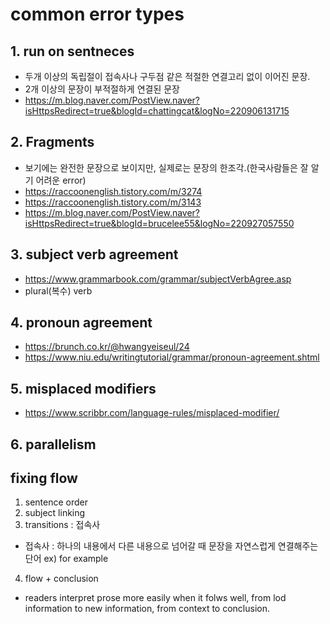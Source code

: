 # common error types

## 1. run on sentneces 
- 두개 이상의 독립절이 접속사나 구두점 같은 적절한 연결고리 없이 이어진 문장.
- 2개 이상의 문장이 부적절하게 연결된 문장
- https://m.blog.naver.com/PostView.naver?isHttpsRedirect=true&blogId=chattingcat&logNo=220906131715

## 2. Fragments
- 보기에는 완전한 문장으로 보이지만, 실제로는 문장의 한조각.(한국사람들은 잘 알기 어려운 error)
- https://raccoonenglish.tistory.com/m/3274
- https://raccoonenglish.tistory.com/m/3143 
- https://m.blog.naver.com/PostView.naver?isHttpsRedirect=true&blogId=brucelee55&logNo=220927057550

## 3. subject verb agreement
- https://www.grammarbook.com/grammar/subjectVerbAgree.asp
- plural(복수) verb

## 4. pronoun agreement
- https://brunch.co.kr/@hwangyeiseul/24
- https://www.niu.edu/writingtutorial/grammar/pronoun-agreement.shtml

## 5. misplaced modifiers
- https://www.scribbr.com/language-rules/misplaced-modifier/


## 6. parallelism

## fixing flow
1) sentence order
2) subject linking
3) transitions : 접속사
- 접속사 : 하나의 내용에서 다른 내용으로 넘어갈 때 문장을 자연스럽게 연결해주는 단어
ex) for example
4) flow + conclusion
- readers interpret prose more easily when it folws well, from lod information to new information, from context to conclusion.
